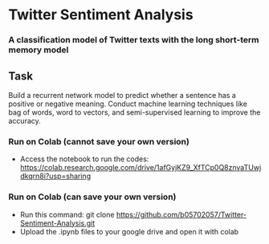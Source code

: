 # Twitter Sentiment Analysis

### A classification model of Twitter texts with the long short-term memory model

## Task
Build a recurrent network model to predict whether a sentence has a positive or negative meaning.
Conduct machine learning techniques like bag of words, word to vectors, and semi-supervised learning to improve the accuracy.

### Run on Colab (cannot save your own version)
* Access the notebook to run the codes: https://colab.research.google.com/drive/1afGyjKZ9_XfTCp0Q8znvaTUwjdkqrn8i?usp=sharing

### Run on Colab (can save your own version)
* Run this command: git clone <https://github.com/b05702057/Twitter-Sentiment-Analysis.git>
* Upload the .ipynb files to your google drive and open it with colab
